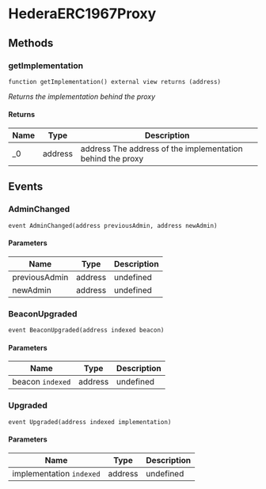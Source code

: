 # HederaERC1967Proxy









## Methods

### getImplementation

```solidity
function getImplementation() external view returns (address)
```



*Returns the implementation behind the proxy*


#### Returns

| Name | Type | Description |
|---|---|---|
| _0 | address | address The address of the implementation behind the proxy |



## Events

### AdminChanged

```solidity
event AdminChanged(address previousAdmin, address newAdmin)
```





#### Parameters

| Name | Type | Description |
|---|---|---|
| previousAdmin  | address | undefined |
| newAdmin  | address | undefined |

### BeaconUpgraded

```solidity
event BeaconUpgraded(address indexed beacon)
```





#### Parameters

| Name | Type | Description |
|---|---|---|
| beacon `indexed` | address | undefined |

### Upgraded

```solidity
event Upgraded(address indexed implementation)
```





#### Parameters

| Name | Type | Description |
|---|---|---|
| implementation `indexed` | address | undefined |



